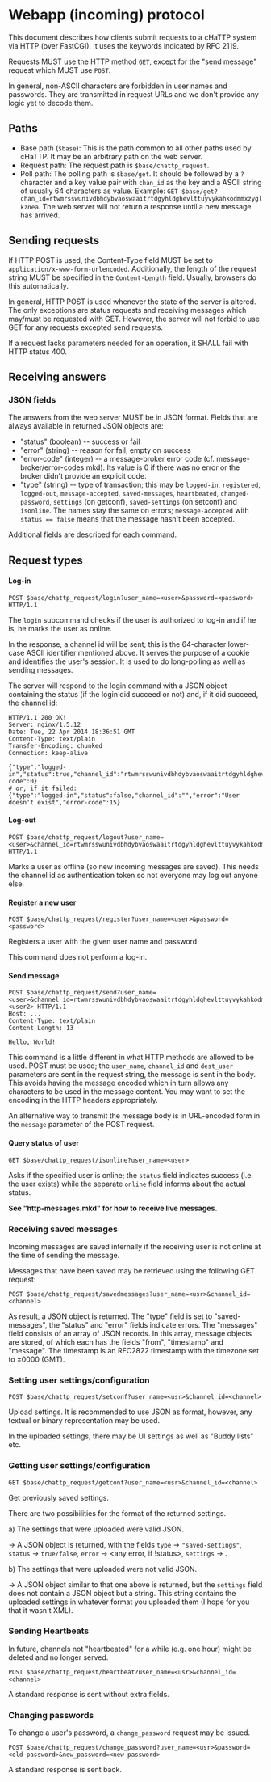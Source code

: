 # Webapp (incoming) protocol

This document describes how clients submit requests to a cHaTTP system via
HTTP (over FastCGI). It uses the keywords indicated by RFC 2119.

Requests MUST use the HTTP method `GET`, except for the "send message" request
which MUST use `POST`.

In general, non-ASCII characters are forbidden in user names and passwords. They are
transmitted in request URLs and we don't provide any logic yet to decode them.

## Paths

* Base path (`$base`): This is the path common to all other paths used by cHaTTP. It may be an arbitrary
path on the web server.
* Request path: The request path is `$base/chattp_request`.
* Poll path: The polling path is `$base/get`. It should be followed by a `?` character and a key value
pair with `chan_id` as the key and a ASCII string of usually 64 characters as value. Example:
`GET $base/get?chan_id=rtwmrsswunivdbhdybvaoswaaitrtdgyhldghevlttuyvykahkodmmxzyglkznea`. The web
server will not return a response until a new message has arrived.

## Sending requests

If HTTP POST is used, the Content-Type field MUST be set to `application/x-www-form-urlencoded`.
Additionally, the length of the request string MUST be specified in the `Content-Length` field. Usually,
browsers do this automatically.

In general, HTTP POST is used whenever the state of the server is altered. The only exceptions
are status requests and receiving messages which may/must be requested with GET. However, the server
will not forbid to use GET for any requests excepted send requests.

If a request lacks parameters needed for an operation, it SHALL fail with HTTP status 400.

## Receiving answers
### JSON fields

The answers from the web server MUST be in JSON format. Fields that are always available in returned JSON objects are:

* "status" (boolean) -- success or fail
* "error" (string) -- reason for fail, empty on success
* "error-code" (integer) -- a message-broker error code (cf. message-broker/error-codes.mkd). Its value is 0 if there was no error or the broker didn't provide an explicit code.
* "type" (string) -- type of transaction; this may be `logged-in`, `registered`, `logged-out`, `message-accepted`, `saved-messages`, `heartbeated`, `changed-password`,
    `settings` (on getconf), `saved-settings` (on setconf) and `isonline`.
The names stay the same on errors; `message-accepted` with `status == false` means that the message hasn't been accepted.

Additional fields are described for each command.

## Request types

#### Log-in

    POST $base/chattp_request/login?user_name=<user>&password=<password> HTTP/1.1

The `login` subcommand checks if the user is authorized to log-in and if he is, he marks
the user as online.

In the response, a channel id will be sent; this is the 64-character lower-case ASCII identifier
mentioned above. It serves the purpose of a cookie and identifies the user's session. It is used
to do long-polling as well as sending messages.

The server will respond to the login command with a JSON object containing the status (if the login
did succeed or not) and, if it did succeed, the channel id:

    HTTP/1.1 200 OK!
    Server: nginx/1.5.12
    Date: Tue, 22 Apr 2014 18:36:51 GMT
    Content-Type: text/plain
    Transfer-Encoding: chunked
    Connection: keep-alive

    {"type":"logged-in","status":true,"channel_id":"rtwmrsswunivdbhdybvaoswaaitrtdgyhldghevlttuyvykahkodmmxzyglkzneaa","error":"","error-code":0}
    # or, if it failed:
    {"type":"logged-in","status":false,"channel_id":"","error":"User doesn't exist","error-code":15}

#### Log-out

    POST $base/chattp_request/logout?user_name=<user>&channel_id=rtwmrsswunivdbhdybvaoswaaitrtdgyhldghevlttuyvykahkodmmxzyglkzneaa HTTP/1.1

Marks a user as offline (so new incoming messages are saved). This needs the channel id as authentication token
so not everyone may log out anyone else.

#### Register a new user

    POST $base/chattp_request/register?user_name=<user>&password=<password>

Registers a user with the given user name and password.

This command does not perform a log-in.

#### Send message

    POST $base/chattp_request/send?user_name=<user>&channel_id=rtwmrsswunivdbhdybvaoswaaitrtdgyhldghevlttuyvykahkodmmxzyglkzneaa&dest_user=<user2> HTTP/1.1
    Host: ...
    Content-Type: text/plain
    Content-Length: 13

    Hello, World!

This command is a little different in what HTTP methods are allowed to be used. POST must be used; the `user_name`, `channel_id` and `dest_user`
parameters are sent in the request string, the message is sent in the body. This avoids having the message encoded which
in turn allows any characters to be used in the message content. You may want to set the encoding in the HTTP headers appropriately.

An alternative way to transmit the message body is in URL-encoded form in the `message` parameter of the POST request.

#### Query status of user

    GET $base/chattp_request/isonline?user_name=<user>

Asks if the specified user is online; the `status` field indicates success (i.e. the user exists) while the
separate `online` field informs about the actual status.

**See "http-messages.mkd" for how to receive live messages.**

### Receiving saved messages

Incoming messages are saved internally if the receiving user is not online at the time of sending the message.

Messages that have been saved may be retrieved using the following GET request:

    POST $base/chattp_request/savedmessages?user_name=<usr>&channel_id=<channel>

As result, a JSON object is returned. The "type" field is set to "saved-messages", the "status" and "error" fields indicate errors.
The "messages" field consists of an array of JSON records. In this array, message objects are stored, of which each has the fields "from",
"timestamp" and "message". The timestamp is an RFC2822 timestamp with the timezone set to ±0000 (GMT).

### Setting user settings/configuration

    POST $base/chattp_request/setconf?user_name=<usr>&channel_id=<channel>

Upload settings. It is recommended to use JSON as format, however, any textual or binary representation may be used.

In the uploaded settings, there may be UI settings as well as "Buddy lists" etc.

### Getting user settings/configuration

    GET $base/chattp_request/getconf?user_name=<usr>&channel_id=<channel>

Get previously saved settings.

There are two possibilities for the format of the returned settings.

a) The settings that were uploaded were valid JSON.

→ A JSON object is returned, with the fields `type` → `"saved-settings"`, `status` → `true/false`, `error` → <any error, if !status>,
`settings` → <the uploaded JSON object>.

b) The settings that were uploaded were not valid JSON.

→ A JSON object similar to that one above is returned, but the `settings` field does not contain a JSON object but a string.
This string contains the uploaded settings in whatever format you uploaded them (I hope for you that it wasn't XML).

### Sending Heartbeats

In future, channels not "heartbeated" for a while (e.g. one hour) might be deleted and no longer served.

    POST $base/chattp_request/heartbeat?user_name=<usr>&channel_id=<channel>

A standard response is sent without extra fields.

### Changing passwords

To change a user's password, a `change_password` request may be issued.

    POST $base/chattp_request/change_password?user_name=<usr>&password=<old password>&new_password=<new password>

A standard response is sent back.

